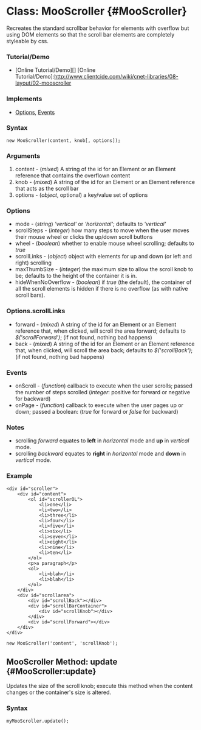 Class: MooScroller {#MooScroller}
=================================

Recreates the standard scrollbar behavior for elements with overflow but using DOM elements so that the scroll bar elements are completely styleable by css.

### Tutorial/Demo

* [Online Tutorial/Demo][]
[Online Tutorial/Demo]:http://www.clientcide.com/wiki/cnet-libraries/08-layout/02-mooscroller

### Implements

* [Options][], [Events][]

### Syntax

	new MooScroller(content, knob[, options]);

### Arguments

1. content - (*mixed*) A string of the id for an Element or an Element reference that contains the overflown content
2. knob - (*mixed*) A string of the id for an Element or an Element reference that acts as the scroll bar
3. options - (*object*, optional) a key/value set of options

### Options

* mode - (*string*) *'vertical'* or *'horizontal'*; defaults to *'vertical'*
* scrollSteps - (*integer*) how many steps to move when the user moves their mouse wheel or clicks the up/down scroll buttons
* wheel - (*boolean*) whether to enable mouse wheel scrolling; defaults to *true*
* scrollLinks - (*object*) object with elements for up and down (or left and right) scrolling
* maxThumbSize - (*integer*) the maximum size to allow the scroll knob to be; defaults to the height of the container it is in.
* hideWhenNoOverflow - (*boolean*) if *true* (the default), the container of all the scroll elements is hidden if there is no overflow (as with native scroll bars).

### Options.scrollLinks
* forward - (*mixed*) A string of the id for an Element or an Element reference that, when clicked, will scroll the area forward; defaults to *$('scrollForward')*; (if not found, nothing bad happens)
* back - (*mixed*) A string of the id for an Element or an Element reference that, when clicked, will scroll the area back; defaults to *$('scrollBack')*; (if not found, nothing bad happens)

### Events

* onScroll - (*function*) callback to execute when the user scrolls; passed the number of steps scrolled (*integer*: positive for forward or negative for backward)
* onPage - (*function*) callback to execute when the user pages up or down; passed a boolean: (*true* for forward or *false* for backward)

### Notes

* scrolling *forward* equates to **left** in *horizontal* mode and **up** in *vertical* mode.
* scrolling *backward* equates to **right** in *horizontal* mode and **down** in *vertical* mode.

### Example

	<div id="scroller">
		<div id="content">
			<ol id="scrollerOL">
				<li>one</li>
				<li>two</li>
				<li>three</li>
				<li>four</li>
				<li>five</li>
				<li>six</li>
				<li>seven</li>
				<li>eight</li>
				<li>nine</li>
				<li>ten</li>
			</ol>
			<p>a paragraph</p>
			<ol>
				<li>blah</li>
				<li>blah</li>
			</ol>
		</div>
		<div id="scrollarea">
			<div id="scrollBack"></div>
			<div id="scrollBarContainer">
				<div id="scrollKnob"></div>
			</div>
			<div id="scrollForward"></div>
		</div>
	</div>

	new MooScroller('content', 'scrollKnob');

MooScroller Method: update {#MooScroller:update}
------------------------------------------------

Updates the size of the scroll knob; execute this method when the content changes or the container's size is altered.

### Syntax

	myMooScroller.update();

[Options]: http://www.mootools.net/docs/core/Class/Class.Extras#Options
[Events]: http://www.mootools.net/docs/core/Class/Class.Extras#Events
